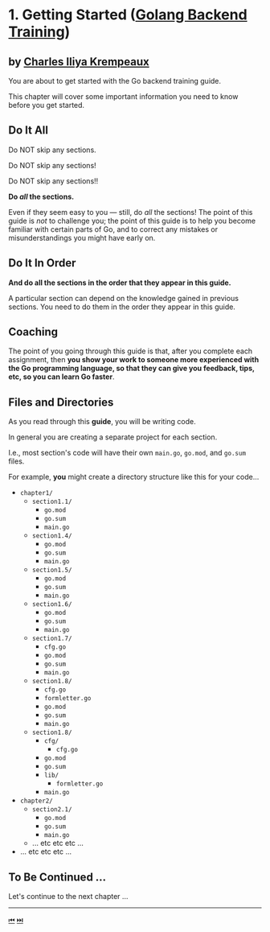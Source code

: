 # 1. Getting Started ([Golang Backend Training](../../README.md))
by [Charles Iliya Krempeaux](http://changelog.ca/)
-----

You are about to get started with the Go backend training guide.

This chapter will cover some important information you need to know before you get started.

## Do It All

Do NOT skip any sections.

Do NOT skip any sections!

Do NOT skip any sections!!

**Do _all_ the sections.**

Even if they seem easy to you — still, do _all_ the sections! The point of this guide is _not_ to challenge you; the point of this guide is to help you become familiar with certain parts of Go, and to correct any mistakes or misunderstandings you might have early on.

## Do It In Order

**And do all the sections in the order that they appear in this guide.**

A particular section can depend on the knowledge gained in previous sections. You need to do them in the order they appear in this guide.

## Coaching

The point of you going through this guide is that, after you complete each assignment, then **you show your work to someone more experienced with the Go programming language, so that they can give you feedback, tips, etc, so you can learn Go faster**.

## Files and Directories

As you read through this **guide**, you will be writing code.

In general you are creating a separate project for each section.

I.e., most section's code will have their own `main.go`, `go.mod`, and `go.sum` files.

For example, **you** might create a directory structure like this for your code...

* `chapter1/`
  * `section1.1/`
    * `go.mod`
    * `go.sum`
    * `main.go`
  * `section1.4/`
    * `go.mod`
    * `go.sum`
    * `main.go`
  * `section1.5/`
    * `go.mod`
    * `go.sum`
    * `main.go`
  * `section1.6/`
    * `go.mod`
    * `go.sum`
    * `main.go`
  * `section1.7/`
    * `cfg.go`
    * `go.mod`
    * `go.sum`
    * `main.go`
  * `section1.8/`
    * `cfg.go`
    * `formletter.go`
    * `go.mod`
    * `go.sum`
    * `main.go`
  * `section1.8/`
    * `cfg/` 
      * `cfg.go`
    * `go.mod`
    * `go.sum`
    * `lib/`
      * `formletter.go`
    * `main.go`
* `chapter2/`
  * `section2.1/`
    * `go.mod`
    * `go.sum`
    * `main.go`
  * ... etc etc etc ...
* ... etc etc etc ...

## To Be Continued …

Let's continue to the next chapter …

-----
[⏮](../../README.md) [⏭️](../outputting/README.md)
